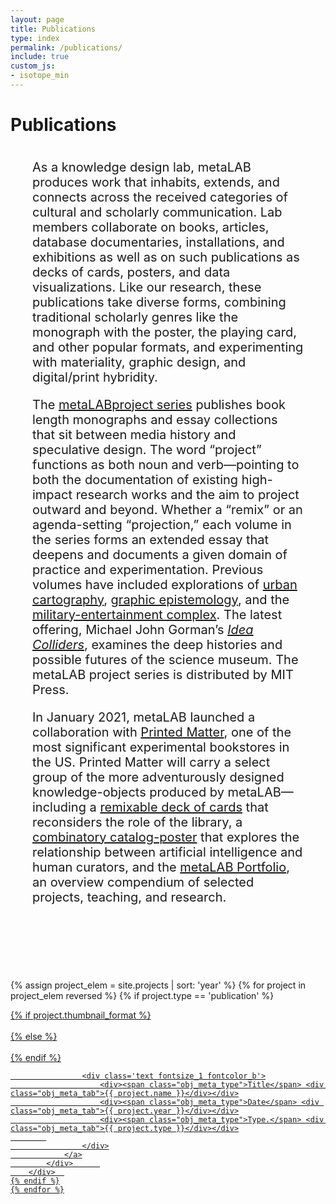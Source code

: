 ```yaml
---
layout: page
title: Publications
type: index
permalink: /publications/
include: true
custom_js:
- isotope_min
---
```


<style>
.ind{
}
.present_div{
}	
	
.text-block {
	position: relative;
	float: left;
	display: block;
	margin: 0 35px 40px 35px;
	font-size: 20px;
}

.alt-grid {
    overflow: hidden;
    position: relative;
    margin-bottom: 60px;
}
</style>



<div class="present_div fontsize_3"><h1>Publications</h1></div>
<div class="alt-grid about_grid">
<div class="text-block">
<p>As a knowledge design lab, metaLAB produces work that inhabits, extends, and connects across the received categories of cultural and scholarly communication. Lab members collaborate on books, articles, database documentaries, installations, and exhibitions as well as on such publications as decks of cards, posters, and data visualizations. Like our research, these publications take diverse forms, combining traditional scholarly genres like the monograph with the poster, the playing card, and other popular formats, and experimenting with materiality, graphic design, and digital/print hybridity.
</p>
<p>The <a href="https://mitpress.mit.edu/books/series/metalabprojects">metaLABproject series</a> publishes book length monographs and essay collections that sit between media history and speculative design. The word “project” functions as both noun and verb—pointing to both the documentation of existing high-impact research works and the aim to project outward and beyond. Whether a “remix” or an agenda-setting “projection,” each volume in the series forms an extended essay that deepens and documents a given domain of practice and experimentation. Previous volumes have included explorations of <a href="https://www.hup.harvard.edu/catalog.php?isbn=9780674725348">urban cartography</a>, <a href="https://www.hup.harvard.edu/catalog.php?isbn=9780674724938">graphic epistemology</a>, and the <a href="https://www.hup.harvard.edu/catalog.php?isbn=9780674724983">military-entertainment complex</a>. The latest offering, Michael John Gorman’s <a href="https://mitpress.mit.edu/books/idea-colliders"><em>Idea Colliders</em></a>, examines the deep histories and possible futures of the science museum. The metaLAB project series is distributed by MIT Press. 
 </p>
<p>In January 2021, metaLAB launched a collaboration with <a href="https://www.printedmatter.org/catalog/publisher/16170">Printed Matter</a>, one of the most significant experimental bookstores in the US. Printed Matter will carry a select group of the more adventurously designed knowledge-objects produced by metaLAB—including a <a href="https://www.printedmatter.org/catalog/57244">remixable deck of cards</a> that reconsiders the role of the library, a <a href="https://www.printedmatter.org/catalog/57243">combinatory catalog-poster</a> that explores the relationship between artificial intelligence and human curators, and the <a href="https://www.printedmatter.org/catalog/57245/">metaLAB Portfolio</a>, an overview compendium of selected projects, teaching, and research.
</p>
</div>
</div>
<div class="grid grid_present">
<div class="grid-sizer"></div>

 {% assign project_elem = site.projects | sort: 'year'  %}
	{% for project in project_elem reversed %}
	{% if project.type == 'publication' %}
		<div class="grid-item short {{ project.year }} {{ project.type }} {% if project.featured %}featured{% endif %}">
			<div class="elem_inner">
				<a href="{{ site.baseurl }}{{ project.url }}">
					{% if project.thumbnail_format %}
						<div class="image cover" role="img" aria-label="{% if project.alt-text %}{{project.alt-text}}{% else %}{{project.name}}{% endif %}"  style="background-image:url('{{ site.baseurl }}/assets/projects/{{ project.slug }}.{{ project.thumbnail_format }}')"></div>	
					{% else %}
						<div class="image cover" role="img" aria-label="{% if project.alt-text %}{{project.alt-text}}{% else %}{{project.name}}{% endif %}"  style="background-image:url('{{ site.baseurl }}/assets/projects/{{ project.slug }}.jpg')"></div>	
					{% endif %}
									
					<div class='text fontsize_1 fontcolor_b'>
						<div><span class="obj_meta_type">Title</span> <div class="obj_meta_tab">{{ project.name }}</div></div>
						<div><span class="obj_meta_type">Date</span> <div class="obj_meta_tab">{{ project.year }}</div></div>
						<div><span class="obj_meta_type">Type.</span> <div class="obj_meta_tab">{{ project.type }}</div></div>
			
					</div>
				</a>
			</div>		
		</div>	
	{% endif %}
	{% endfor %}


</div>
